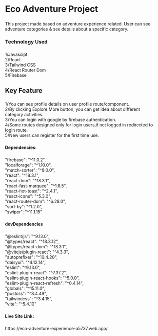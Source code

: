 <h1 align="left">Eco Adventure Project</h1>

###

<p align="left">This project made based on adventure experience related. User can see adventure categories & see details about a specific category.</p>

###

<h3 align="left">Technology Used</h3>

###

<p align="left">1/Javascipt<br>2/React<br>3/Tailwind CSS<br>4/React Router Dom<br>5/Firebase</p>

###

<h2 align="left">Key Feature</h2>

###

<p align="left">1/You can see profile details on user profile route/component. <br>2/By clicking Explore More button, you can get idea about different category activities. <br>3/You can login with google by firebase authentication. <br>4/Some routes designed only for login users,if not logged in redirected to login route. <br>5/New users can register for the first time use.</p>

###

<h4 align="left">Dependencies:</h4>

###

<p align="left">"firebase": "^11.0.2",<br>    "localforage": "^1.10.0",<br>    "match-sorter": "^8.0.0",<br>    "react": "^18.3.1",<br>    "react-dom": "^18.3.1",<br>    "react-fast-marquee": "^1.6.5",<br>    "react-hot-toast": "^2.4.1",<br>    "react-icons": "^5.3.0",<br>    "react-router-dom": "^6.28.0",<br>    "sort-by": "^1.2.0",<br>    "swiper": "^11.1.15"</p>

###

<h4 align="left">devDependencies</h4>

###

<p align="left">"@eslint/js": "^9.13.0",<br>    "@types/react": "^18.3.12",<br>    "@types/react-dom": "^18.3.1",<br>    "@vitejs/plugin-react": "^4.3.3",<br>    "autoprefixer": "^10.4.20",<br>    "daisyui": "^4.12.14",<br>    "eslint": "^9.13.0",<br>    "eslint-plugin-react": "^7.37.2",<br>    "eslint-plugin-react-hooks": "^5.0.0",<br>    "eslint-plugin-react-refresh": "^0.4.14",<br>    "globals": "^15.11.0",<br>    "postcss": "^8.4.49",<br>    "tailwindcss": "^3.4.15",<br>    "vite": "^5.4.10"</p>

###

<h4 align="left">Live Site Link:</h4>

###

<p align="left">https://eco-adventure-experience-a5737.web.app/</p>

###

